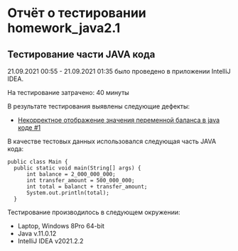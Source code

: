 # Отчёт о тестировании homework_java2.1
## Тестирование части JAVA кода

21.09.2021 00:55 - 21.09.2021 01:35 было проведено в приложении IntelliJ IDEA.

На тестирование затрачено: 40 минуты

В результате тестирования выявлены следующие дефекты:
* [Некорректное отображение значения переменной баланса  в java коде #1](https://github.com/AbdEdem/Java2.1/issues/1#issue-1001511321)


В качестве тестовых данных использовался следующая часть JAVA кода:
```
public class Main {
  public static void main(String[] args) {
      int balance = 2_000_000_000;
      int transfer_amount = 500_000_000;
      int total = balanct + transfer_amount;
      System.out.println(total);
  }
```


Тестирование производилось в следующем окружении:
* Laptop, Windows 8Pro 64-bit
* Java v.11.0.12
* IntelliJ IDEA v2021.2.2
